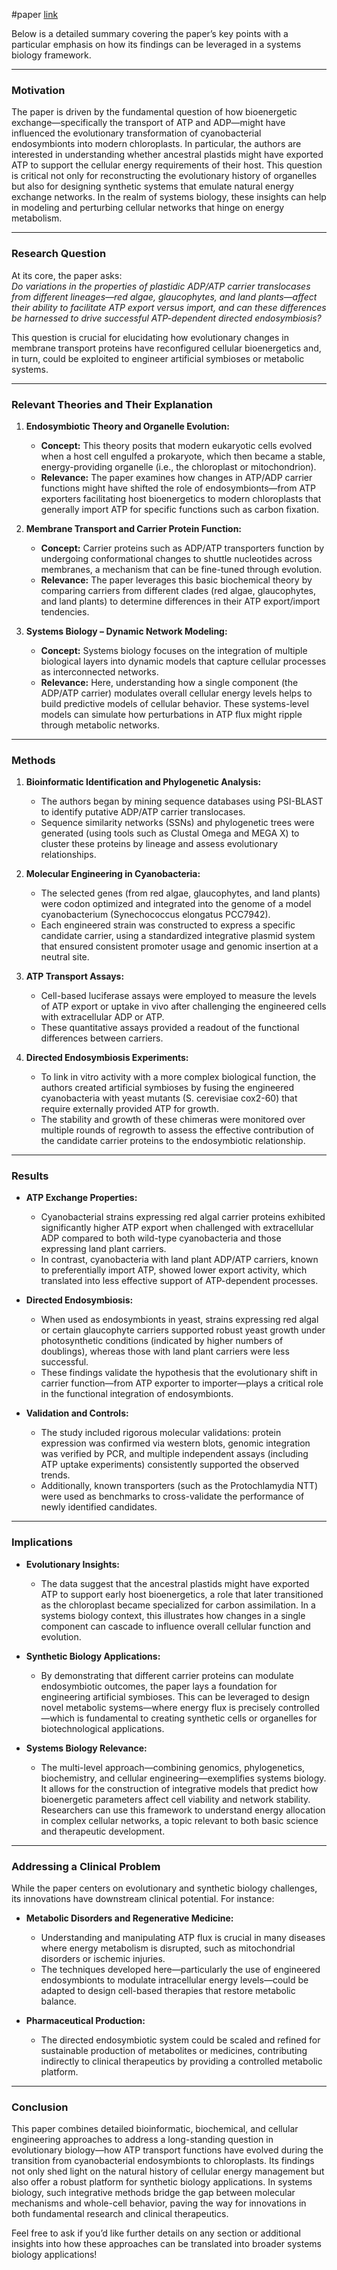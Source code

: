 #paper 
[link](https://www.nature.com/articles/s41467-024-54051-1)

Below is a detailed summary covering the paper’s key points with a particular emphasis on how its findings can be leveraged in a systems biology framework.

---

### **Motivation**

The paper is driven by the fundamental question of how bioenergetic exchange—specifically the transport of ATP and ADP—might have influenced the evolutionary transformation of cyanobacterial endosymbionts into modern chloroplasts. In particular, the authors are interested in understanding whether ancestral plastids might have exported ATP to support the cellular energy requirements of their host. This question is critical not only for reconstructing the evolutionary history of organelles but also for designing synthetic systems that emulate natural energy exchange networks. In the realm of systems biology, these insights can help in modeling and perturbing cellular networks that hinge on energy metabolism.

---

### **Research Question**

At its core, the paper asks:  
*Do variations in the properties of plastidic ADP/ATP carrier translocases from different lineages—red algae, glaucophytes, and land plants—affect their ability to facilitate ATP export versus import, and can these differences be harnessed to drive successful ATP-dependent directed endosymbiosis?*  

This question is crucial for elucidating how evolutionary changes in membrane transport proteins have reconfigured cellular bioenergetics and, in turn, could be exploited to engineer artificial symbioses or metabolic systems.

---

### **Relevant Theories and Their Explanation**

1. **Endosymbiotic Theory and Organelle Evolution:**  
   - **Concept:** This theory posits that modern eukaryotic cells evolved when a host cell engulfed a prokaryote, which then became a stable, energy-providing organelle (i.e., the chloroplast or mitochondrion).  
   - **Relevance:** The paper examines how changes in ATP/ADP carrier functions might have shifted the role of endosymbionts—from ATP exporters facilitating host bioenergetics to modern chloroplasts that generally import ATP for specific functions such as carbon fixation.

2. **Membrane Transport and Carrier Protein Function:**  
   - **Concept:** Carrier proteins such as ADP/ATP transporters function by undergoing conformational changes to shuttle nucleotides across membranes, a mechanism that can be fine-tuned through evolution.  
   - **Relevance:** The paper leverages this basic biochemical theory by comparing carriers from different clades (red algae, glaucophytes, and land plants) to determine differences in their ATP export/import tendencies.

3. **Systems Biology – Dynamic Network Modeling:**  
   - **Concept:** Systems biology focuses on the integration of multiple biological layers into dynamic models that capture cellular processes as interconnected networks.  
   - **Relevance:** Here, understanding how a single component (the ADP/ATP carrier) modulates overall cellular energy levels helps to build predictive models of cellular behavior. These systems-level models can simulate how perturbations in ATP flux might ripple through metabolic networks.

---

### **Methods**

1. **Bioinformatic Identification and Phylogenetic Analysis:**  
   - The authors began by mining sequence databases using PSI-BLAST to identify putative ADP/ATP carrier translocases.  
   - Sequence similarity networks (SSNs) and phylogenetic trees were generated (using tools such as Clustal Omega and MEGA X) to cluster these proteins by lineage and assess evolutionary relationships.

2. **Molecular Engineering in Cyanobacteria:**  
   - The selected genes (from red algae, glaucophytes, and land plants) were codon optimized and integrated into the genome of a model cyanobacterium (Synechococcus elongatus PCC7942).  
   - Each engineered strain was constructed to express a specific candidate carrier, using a standardized integrative plasmid system that ensured consistent promoter usage and genomic insertion at a neutral site.

3. **ATP Transport Assays:**  
   - Cell-based luciferase assays were employed to measure the levels of ATP export or uptake in vivo after challenging the engineered cells with extracellular ADP or ATP.  
   - These quantitative assays provided a readout of the functional differences between carriers.

4. **Directed Endosymbiosis Experiments:**  
   - To link in vitro activity with a more complex biological function, the authors created artificial symbioses by fusing the engineered cyanobacteria with yeast mutants (S. cerevisiae cox2-60) that require externally provided ATP for growth.  
   - The stability and growth of these chimeras were monitored over multiple rounds of regrowth to assess the effective contribution of the candidate carrier proteins to the endosymbiotic relationship.

---

### **Results**

- **ATP Exchange Properties:**  
  - Cyanobacterial strains expressing red algal carrier proteins exhibited significantly higher ATP export when challenged with extracellular ADP compared to both wild-type cyanobacteria and those expressing land plant carriers.  
  - In contrast, cyanobacteria with land plant ADP/ATP carriers, known to preferentially import ATP, showed lower export activity, which translated into less effective support of ATP-dependent processes.

- **Directed Endosymbiosis:**  
  - When used as endosymbionts in yeast, strains expressing red algal or certain glaucophyte carriers supported robust yeast growth under photosynthetic conditions (indicated by higher numbers of doublings), whereas those with land plant carriers were less successful.  
  - These findings validate the hypothesis that the evolutionary shift in carrier function—from ATP exporter to importer—plays a critical role in the functional integration of endosymbionts.

- **Validation and Controls:**  
  - The study included rigorous molecular validations: protein expression was confirmed via western blots, genomic integration was verified by PCR, and multiple independent assays (including ATP uptake experiments) consistently supported the observed trends.
  - Additionally, known transporters (such as the Protochlamydia NTT) were used as benchmarks to cross-validate the performance of newly identified candidates.

---

### **Implications**

- **Evolutionary Insights:**  
  - The data suggest that the ancestral plastids might have exported ATP to support early host bioenergetics, a role that later transitioned as the chloroplast became specialized for carbon assimilation. In a systems biology context, this illustrates how changes in a single component can cascade to influence overall cellular function and evolution.

- **Synthetic Biology Applications:**  
  - By demonstrating that different carrier proteins can modulate endosymbiotic outcomes, the paper lays a foundation for engineering artificial symbioses. This can be leveraged to design novel metabolic systems—where energy flux is precisely controlled—which is fundamental to creating synthetic cells or organelles for biotechnological applications.
  
- **Systems Biology Relevance:**  
  - The multi-level approach—combining genomics, phylogenetics, biochemistry, and cellular engineering—exemplifies systems biology. It allows for the construction of integrative models that predict how bioenergetic parameters affect cell viability and network stability. Researchers can use this framework to understand energy allocation in complex cellular networks, a topic relevant to both basic science and therapeutic development.

---

### **Addressing a Clinical Problem**

While the paper centers on evolutionary and synthetic biology challenges, its innovations have downstream clinical potential. For instance:

- **Metabolic Disorders and Regenerative Medicine:**  
  - Understanding and manipulating ATP flux is crucial in many diseases where energy metabolism is disrupted, such as mitochondrial disorders or ischemic injuries.
  - The techniques developed here—particularly the use of engineered endosymbionts to modulate intracellular energy levels—could be adapted to design cell-based therapies that restore metabolic balance.

- **Pharmaceutical Production:**  
  - The directed endosymbiotic system could be scaled and refined for sustainable production of metabolites or medicines, contributing indirectly to clinical therapeutics by providing a controlled metabolic platform.

---

### **Conclusion**

This paper combines detailed bioinformatic, biochemical, and cellular engineering approaches to address a long-standing question in evolutionary biology—how ATP transport functions have evolved during the transition from cyanobacterial endosymbionts to chloroplasts. Its findings not only shed light on the natural history of cellular energy management but also offer a robust platform for synthetic biology applications. In systems biology, such integrative methods bridge the gap between molecular mechanisms and whole-cell behavior, paving the way for innovations in both fundamental research and clinical therapeutics.

Feel free to ask if you’d like further details on any section or additional insights into how these approaches can be translated into broader systems biology applications!